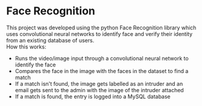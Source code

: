 # Face Recognition

This project was developed using the python Face Recognition library which uses convolutional neural networks to identify face and verify their identity from an existing database of users.
<br />
How this works:
* Runs the video/image input through a convolutional neural network to identify the face
* Compares the face in the image with the faces in the dataset to find a match
* If a match isn't found, the image gets labelled as an intruder and an email gets sent to the admin with the image of the intruder attached
* If a match is found, the entry is logged into a MySQL database
<br /><br />
